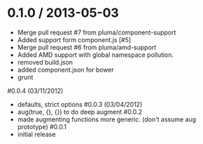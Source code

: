 
0.1.0 / 2013-05-03 
==================

  * Merge pull request #7 from pluma/component-support
  * Added support form component.js [#5]
  * Merge pull request #6 from pluma/amd-support
  * Added AMD support with global namespace pollution.
  * removed build.json
  * added component.json for bower
  * grunt

#0.0.4 (03/11/2012)
- defaults, strict options
#0.0.3 (03/04/2012)
- aug(true, {}, {}) to do deep augment
#0.0.2
- made augmenting functions more generic. (don't assume aug prototype)
#0.0.1
- initial release
